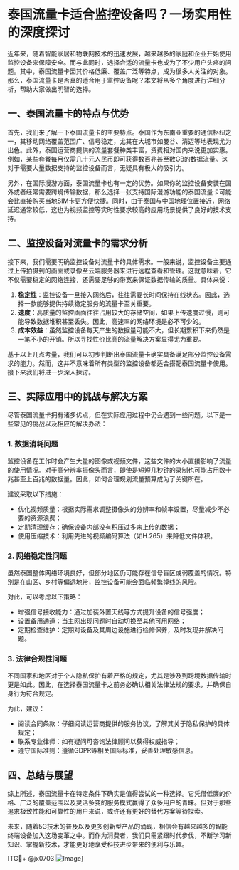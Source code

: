 # 泰国流量卡适合监控设备吗？一场实用性的深度探讨

近年来，随着智能家居和物联网技术的迅速发展，越来越多的家庭和企业开始使用监控设备来保障安全。而与此同时，选择合适的流量卡也成为了不少用户头疼的问题。其中，泰国流量卡因其价格低廉、覆盖广泛等特点，成为很多人关注的对象。那么，泰国流量卡是否真的适合用于监控设备呢？本文将从多个角度进行详细分析，帮助大家做出明智的选择。

## 一、泰国流量卡的特点与优势

首先，我们来了解一下泰国流量卡的主要特点。泰国作为东南亚重要的通信枢纽之一，其移动网络覆盖范围广、信号稳定，尤其在大城市如曼谷、清迈等地表现尤为出色。此外，泰国运营商提供的流量套餐种类丰富，资费相对国内来说更加实惠。例如，某些套餐每月仅需几十元人民币即可获得数百兆甚至数GB的数据流量。这对于需要大量数据支持的监控设备而言，无疑具有极大的吸引力。

另外，在国际漫游方面，泰国流量卡也有一定的优势。如果你的监控设备安装在国外或者经常需要跨境传输数据，那么选择一张支持国际漫游功能的泰国流量卡可能会比直接购买当地SIM卡更方便快捷。同时，由于泰国与中国地理位置接近，网络延迟通常较低，这也为视频监控等实时性要求较高的应用场景提供了良好的技术支持。

## 二、监控设备对流量卡的需求分析

接下来，我们需要明确监控设备对流量卡的具体需求。一般来说，监控设备主要通过上传拍摄到的画面或录像至云端服务器来进行远程查看和管理。这就意味着，它不仅需要稳定的网络连接，还需要足够的带宽来保证数据传输的质量。具体来说：

1. **稳定性**：监控设备一旦接入网络后，往往需要长时间保持在线状态。因此，选择一款能够提供持续稳定服务的流量卡至关重要。
2. **速度**：高质量的监控画面往往占用较大的存储空间，如果上传速度过慢，则可能导致数据堆积甚至丢失。因此，高速率的网络环境是必不可少的。
3. **成本效益**：虽然监控设备每天产生的数据量可能不大，但长期累积下来仍然是一笔不小的开销。所以寻找性价比高的流量解决方案显得尤为重要。

基于以上几点考量，我们可以初步判断出泰国流量卡确实具备满足部分监控设备需求的能力。然而，这并不意味着所有类型的监控设备都适合搭配泰国流量卡使用。接下来我们将进一步深入探讨。

## 三、实际应用中的挑战与解决方案

尽管泰国流量卡拥有诸多优点，但在实际应用过程中仍会遇到一些问题。以下是一些常见的挑战以及相应的解决办法：

### 1. 数据消耗问题

监控设备在工作时会产生大量的图像或视频文件，这些文件的大小直接影响了流量的使用情况。对于高分辨率摄像头而言，即使是短短几秒钟的录制也可能占用数十兆甚至上百兆的数据量。因此，如何合理规划流量预算成为了关键所在。

建议采取以下措施：
- 优化视频质量：根据实际需求调整摄像头的分辨率和帧率设置，尽量减少不必要的资源浪费；
- 定期清理缓存：确保设备内部没有积压过多未上传的数据；
- 使用压缩技术：利用先进的视频编码算法（如H.265）来降低文件体积。

### 2. 网络稳定性问题

虽然泰国整体网络环境良好，但部分地区仍可能存在信号盲区或弱覆盖的情况。特别是在山区、乡村等偏远地带，监控设备可能会面临频繁掉线的风险。

对此，可以考虑以下策略：
- 增强信号接收能力：通过加装外置天线等方式提升设备的信号强度；
- 设置备用通道：当主网出现问题时自动切换至其他可用网络；
- 定期检查维护：定期对设备及其周边设施进行检修保养，及时发现并解决问题。

### 3. 法律合规性问题

不同国家和地区对于个人隐私保护有着严格的规定，尤其是涉及到跨境数据传输时更是如此。因此，在选择泰国流量卡之前务必确认相关法律法规的要求，并确保自身行为符合规定。

为此，建议：
- 阅读合同条款：仔细阅读运营商提供的服务协议，了解其关于隐私保护的具体规定；
- 联系专业律师：如有疑问可咨询法律顾问以获得权威指导；
- 遵守国际准则：遵循GDPR等相关国际标准，妥善处理敏感信息。

## 四、总结与展望

综上所述，泰国流量卡在特定条件下确实是值得尝试的一种选择。它凭借低廉的价格、广泛的覆盖范围以及灵活多变的服务模式赢得了众多用户的青睐。但对于那些追求极致性能和可靠性的用户来说，或许还有更好的替代方案等待探索。

未来，随着5G技术的普及以及更多创新型产品的涌现，相信会有越来越多的智能终端设备加入这场变革之中。而作为消费者，我们只需紧跟时代步伐，不断学习新知识、掌握新技术，才能更好地享受科技进步带来的便利与乐趣。

[TG💪+ @jx0703 ![Image](https://github.com/user-attachments/assets/dbca1d08-cadb-493c-b0ec-ad6f7a83f270)]